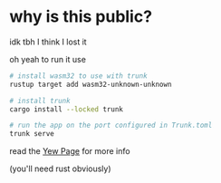 # why is this public?

idk tbh I think I lost it 

oh yeah to run it use 
```bash
# install wasm32 to use with trunk
rustup target add wasm32-unknown-unknown

# install trunk 
cargo install --locked trunk

# run the app on the port configured in Trunk.toml
trunk serve
```

read the [Yew Page](https://yew.rs/docs/getting-started/introduction) for more info 

(you'll need rust obviously)
